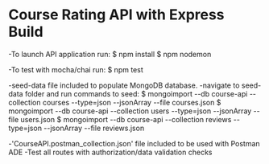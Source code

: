 # Course Rating API with Express Build

-To launch API application run:
  $ npm install
  $ npm nodemon

-To test with mocha/chai run:
  $ npm test

-seed-data file included to populate MongoDB database.
-navigate to seed-data folder and run commands to seed:
  $ mongoimport --db course-api --collection courses --type=json --jsonArray --file courses.json
  $ mongoimport --db course-api --collection users --type=json --jsonArray --file users.json
  $ mongoimport --db course-api --collection reviews --type=json --jsonArray --file reviews.json

-'CourseAPI.postman_collection.json' file included to be used with Postman ADE
-Test all routes with authorization/data validation checks
